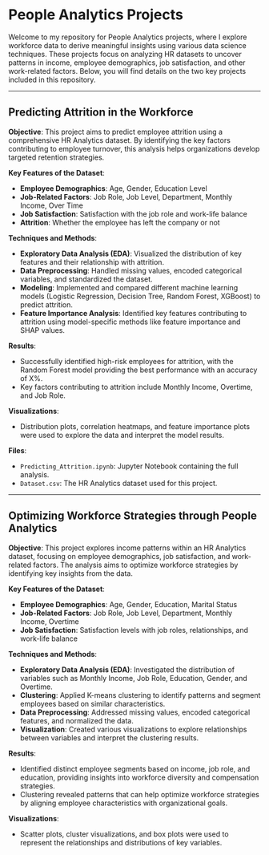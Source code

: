 # People Analytics Projects

Welcome to my repository for People Analytics projects, where I explore workforce data to derive meaningful insights using various data science techniques. These projects focus on analyzing HR datasets to uncover patterns in income, employee demographics, job satisfaction, and other work-related factors. Below, you will find details on the two key projects included in this repository.

---

## Predicting Attrition in the Workforce

**Objective**: This project aims to predict employee attrition using a comprehensive HR Analytics dataset. By identifying the key factors contributing to employee turnover, this analysis helps organizations develop targeted retention strategies.

**Key Features of the Dataset**:
- **Employee Demographics**: Age, Gender, Education Level
- **Job-Related Factors**: Job Role, Job Level, Department, Monthly Income, Over Time
- **Job Satisfaction**: Satisfaction with the job role and work-life balance
- **Attrition**: Whether the employee has left the company or not

**Techniques and Methods**:
- **Exploratory Data Analysis (EDA)**: Visualized the distribution of key features and their relationship with attrition.
- **Data Preprocessing**: Handled missing values, encoded categorical variables, and standardized the dataset.
- **Modeling**: Implemented and compared different machine learning models (Logistic Regression, Decision Tree, Random Forest, XGBoost) to predict attrition.
- **Feature Importance Analysis**: Identified key features contributing to attrition using model-specific methods like feature importance and SHAP values.

**Results**:
- Successfully identified high-risk employees for attrition, with the Random Forest model providing the best performance with an accuracy of X%.
- Key factors contributing to attrition include Monthly Income, Overtime, and Job Role.

**Visualizations**:
- Distribution plots, correlation heatmaps, and feature importance plots were used to explore the data and interpret the model results.

**Files**:
- `Predicting_Attrition.ipynb`: Jupyter Notebook containing the full analysis.
- `Dataset.csv`: The HR Analytics dataset used for this project.

---

## Optimizing Workforce Strategies through People Analytics

**Objective**: This project explores income patterns within an HR Analytics dataset, focusing on employee demographics, job satisfaction, and work-related factors. The analysis aims to optimize workforce strategies by identifying key insights from the data.

**Key Features of the Dataset**:
- **Employee Demographics**: Age, Gender, Education, Marital Status
- **Job-Related Factors**: Job Role, Job Level, Department, Monthly Income, Overtime
- **Job Satisfaction**: Satisfaction levels with job roles, relationships, and work-life balance

**Techniques and Methods**:
- **Exploratory Data Analysis (EDA)**: Investigated the distribution of variables such as Monthly Income, Job Role, Education, Gender, and Overtime.
- **Clustering**: Applied K-means clustering to identify patterns and segment employees based on similar characteristics.
- **Data Preprocessing**: Addressed missing values, encoded categorical features, and normalized the data.
- **Visualization**: Created various visualizations to explore relationships between variables and interpret the clustering results.

**Results**:
- Identified distinct employee segments based on income, job role, and education, providing insights into workforce diversity and compensation strategies.
- Clustering revealed patterns that can help optimize workforce strategies by aligning employee characteristics with organizational goals.

**Visualizations**:
- Scatter plots, cluster visualizations, and box plots were used to represent the relationships and distributions of key variables.
